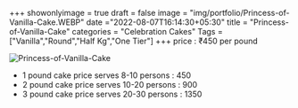 +++
showonlyimage = true
draft = false
image = "img/portfolio/Princess-of-Vanilla-Cake.WEBP"
date ="2022-08-07T16:14:30+05:30"
title = "Princess-of-Vanilla-Cake"
categories = "Celebration Cakes"
Tags = ["Vanilla","Round","Half Kg","One Tier"]
+++
price : ₹450 per pound
<!--more-->
![Princess-of-Vanilla-Cake](/img/portfolio/Princess-of-Vanilla-Cake.WEBP)
* 1 pound cake price serves 8-10 persons : 450
* 2 pound cake price serves 10-20 persons : 900
* 3 pound cake price serves 20-30 persons : 1350
